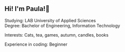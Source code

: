 ## Hi! I'm Paula!👋

Studying: LAB University of Applied Sciences  
Degree: Bachelor of Engineering, Information Technology  

Interests: Cats, tea, games, autumn, candles, books

Experience in coding: Beginner

<!--
**plipsanen/plipsanen** is a ✨ _special_ ✨ repository because its `README.md` (this file) appears on your GitHub profile.
